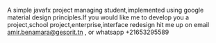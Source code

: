 A simple javafx project managing student,implemented using google material design principles.If you would like me to develop you a project,school project,enterprise,interface redesign hit me up on email amir.benamara@gesprit.tn , or whatsapp +21653295589
